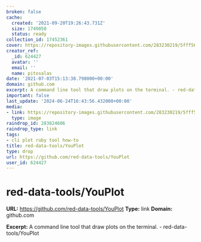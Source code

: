```yaml
---
broken: false
cache:
  created: '2021-09-20T19:26:43.731Z'
  size: 1749050
  status: ready
collection_id: 17452361
cover: https://repository-images.githubusercontent.com/283230219/5fff5600-3668-11eb-9d1c-bbf88d25b560
creator_ref:
  _id: 624427
  avatar: ''
  email: ''
  name: pitosalas
date: '2021-07-03T15:13:38.798000+00:00'
domain: github.com
excerpt: A command line tool that draw plots on the terminal. - red-data-tools/YouPlot
important: false
last_update: '2024-06-24T16:43:56.432000+00:00'
media:
- link: https://repository-images.githubusercontent.com/283230219/5fff5600-3668-11eb-9d1c-bbf88d25b560
  type: image
raindrop_id: 283824606
raindrop_type: link
tags:
- cli plot ruby tool how-to
title: red-data-tools/YouPlot
type: drop
url: https://github.com/red-data-tools/YouPlot
user_id: 624427
---
```


# red-data-tools/YouPlot

**URL:** https://github.com/red-data-tools/YouPlot
**Type:** link
**Domain:** github.com

**Excerpt:** A command line tool that draw plots on the terminal. - red-data-tools/YouPlot
